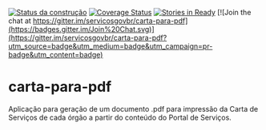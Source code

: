 [![Status da construção](https://snap-ci.com/servicosgovbr/carta-para-pdf/branch/master/build_image)](https://snap-ci.com/servicosgovbr/carta-para-pdf/branch/master)
[![Coverage Status](https://coveralls.io/repos/servicosgovbr/carta-para-pdf/badge.svg?branch=master&service=github)](https://coveralls.io/github/servicosgovbr/carta-para-pdf?branch=master)
[![Stories in Ready](https://badge.waffle.io/servicosgovbr/carta-para-pdf.png?label=ready&title=Ready)](https://waffle.io/servicosgovbr/carta-para-pdf)
[![Join the chat at https://gitter.im/servicosgovbr/carta-para-pdf](https://badges.gitter.im/Join%20Chat.svg)](https://gitter.im/servicosgovbr/carta-para-pdf?utm_source=badge&utm_medium=badge&utm_campaign=pr-badge&utm_content=badge)

# carta-para-pdf

Aplicação para geração de um documento .pdf para impressão da Carta de Serviços de cada órgão a partir do conteúdo do Portal de Serviços.
